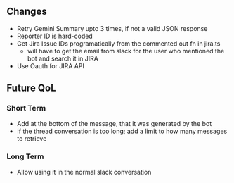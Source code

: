 ## Changes

- Retry Gemini Summary upto 3 times, if not a valid JSON response
- Reporter ID is hard-coded
- Get Jira Issue IDs programatically from the commented out fn in jira.ts
  - will have to get the email from slack for the user who mentioned the bot and search it in JIRA
- Use Oauth for JIRA API

## Future QoL

### Short Term

- Add at the bottom of the message, that it was generated by the bot
- If the thread conversation is too long; add a limit to how many messages to retrieve

### Long Term

- Allow using it in the normal slack conversation

